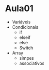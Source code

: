 # Aula01
  - Variáveis
  - Condicionais 
    - if
    - elseif
    - else
    - Switch
  - Array 
    - simpes
    - associativos

